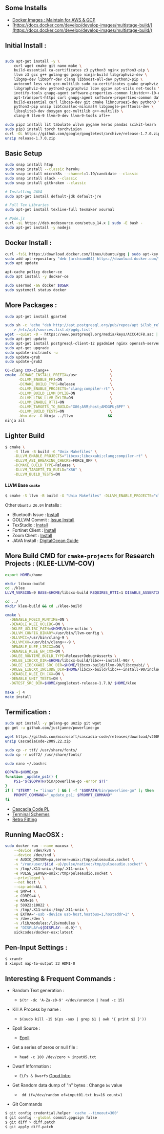 ## Some Installs

- [Docker Images : Maintain for AWS & GCP](https://hub.docker.com/u/prodrelworks)
- [https://docs.docker.com/develop/develop-images/multistage-build/](https://docs.docker.com/develop/develop-images/multistage-build/)

## Initial Install :

```bash

sudo apt-get install -y \
    curl wget cmake git nano make \
    build-essential ca-certificates z3 python3 nginx python3-pip \
    llvm z3 gcc g++ golang-go gccgo ninja-build libgraphviz-dev \
    libgmp-dev libmpfr-dev clang libboost-all-dev python3-pip \
    autoconf less vim gcc-multilib sudo ca-certificates guake graphviz \
    libgraphviz-dev python3-pygraphviz lcov ggcov apt-utils net-tools \
    inotify-tools gnupg-agent software-properties-common libstdc++-10-dev inotify-tools \
    apt-transport-https curl gnupg-agent software-properties-common dafny z3 \
    build-essential curl libcap-dev git cmake libncurses5-dev python3 \
    python3-pip unzip libtcmalloc-minimal4 libgoogle-perftools-dev \
    libsqlite3-dev doxygen gcc-multilib g++-multilib \
    clang-9 llvm-9 llvm-9-dev llvm-9-tools afl++

sudo pip3 install lit tabulate wllvm pygame keras pandas scikit-learn 
sudo pip3 install torch torchvision
curl -OL https://github.com/google/googletest/archive/release-1.7.0.zip
unzip release-1.7.0.zip
```
## Basic Setup 

```bash
sudo snap install htop
sudo snap install --classic heroku
sudo snap install microk8s --channel=1.19/candidate --classic
sudo snap install slack --classic
sudo snap install gitkraken --classic

# Installing JAVA
sudo apt-get install default-jdk default-jre

# Full Tex Libraries
sudo apt-get install texlive-full texmaker xournal

# Node.js
curl -sL https://deb.nodesource.com/setup_14.x | sudo -E bash -
sudo apt-get install -y nodejs
```

## Docker Install  : 

```bash
curl -fsSL https://download.docker.com/linux/ubuntu/gpg | sudo apt-key add -
sudo add-apt-repository "deb [arch=amd64] https://download.docker.com/linux/ubuntu focal stable"
sudo apt update

apt-cache policy docker-ce
sudo apt install -y docker-ce

sudo usermod -aG docker $USER
sudo systemctl status docker
```

## More Packages : 

```bash 
sudo apt-get install gparted

sudo sh -c 'echo "deb http://apt.postgresql.org/pub/repos/apt $(lsb_release -cs)-pgdg main" \ 
    > /etc/apt/sources.list.d/pgdg.list'
wget --quiet -O - https://www.postgresql.org/media/keys/ACCC4CF8.asc | sudo apt-key add -
sudo apt-get update
sudo apt-get install postgresql-client-12 pgadmin4 nginx openssh-server libstdc++-10-dev
sudo apt-get upgrade
sudo update-initramfs -u
sudo update-grub
sudo update-grub2
```

```bash
CC=clang CXX=clang++                            \
cmake -DCMAKE_INSTALL_PREFIX=/usr               \
      -DLLVM_ENABLE_FFI=ON                      \
      -DCMAKE_BUILD_TYPE=Release                \
      -DLLVM_ENABLE_PROJECTS="clang;compiler-rt" \
      -DLLVM_BUILD_LLVM_DYLIB=ON                \
      -DLLVM_LINK_LLVM_DYLIB=ON                 \
      -DLLVM_ENABLE_RTTI=ON                     \
      -DLLVM_TARGETS_TO_BUILD="X86;ARM;host;AMDGPU;BPF" \
      -DLLVM_BUILD_TESTS=ON                     \
      -Wno-dev -G Ninja ../llvm                &&
ninja all
```
## Lighter Build

```bash
$ cmake \
    -S llvm -B build -G "Unix Makefiles" \
    -DLLVM_ENABLE_PROJECTS="libcxx;libcxxabi;clang;compiler-rt" \
    -DLLVM_ABI_BREAKING_CHECKS=FORCE_OFF \
    -DCMAKE_BUILD_TYPE=Release \
    -DLLVM_TARGETS_TO_BUILD="X86" \
    -DLLVM_BUILD_TESTS=ON
```

#### LLVM Base `cmake`

```bash
$ cmake -S llvm -B build -G "Unix Makefiles" -DLLVM_ENABLE_PROJECTS="clang;libcxx;libcxxabi;compiler-rt" -DCMAKE_BUILD_TYPE=Release
```

Other `Ubuntu 20.04` Installs :

- Bluetooth Issue : [Install](https://askubuntu.com/questions/922860/pairing-apple-airpods-as-headset)
- GOLLVM Commit : [Issue Install](https://go.googlesource.com/gollvm/+/9e1280ddbe7c442191b630827c030d13de35b569)
- TexStudio : [Install](https://linuxhint.com/install-texstudio-latex-editor-linux/)
- Fortinet Client : [Install](https://links.fortinet.com/forticlient/deb/vpnagent)
- Zoom Client : [Install](https://zoom.us/download?os=linux)
- JAVA Install : [DigitalOcean Guide](https://www.digitalocean.com/community/tutorials/how-to-install-java-with-apt-on-ubuntu-18-04)

## More Build CMD for `cmake-projects` for Research Projects : (KLEE-LLVM-COV)

```bash
export HOME=/home

mkdir libcxx-build
cd ./klee
LLVM_VERSION=9 BASE=$HOME/libcxx-build REQUIRES_RTTI=1 DISABLE_ASSERTIONS=1 ENABLE_DEBUG=0 ENABLE_OPTIMIZED=1 ./scripts/build/build.sh libcxx

cd ../
mkdir klee-build && cd ./klee-build

cmake \
  -DENABLE_POSIX_RUNTIME=ON \
  -DENABLE_KLEE_UCLIBC=ON \
  -DKLEE_UCLIBC_PATH=$HOME/klee-uclibc \
  -DLLVM_CONFIG_BINARY=/usr/bin/llvm-config \
  -DLLVMCC=/usr/bin/clang-9 \
  -DLLVMCXX=/usr/bin/clang++-9 \
  -DENABLE_KLEE_LIBCXX=ON \
  -DENABLE_KLEE_EH_CXX=ON \
  -DKLEE_RUNTIME_BUILD_TYPE=Release+Debug+Asserts \
  -DKLEE_LIBCXX_DIR=$HOME/libcxx-build/libc++-install-90/ \
  -DKLEE_LIBCXXABI_SRC_DIR=$HOME/libcxx-build/llvm-90/libcxxabi/ \
  -DKLEE_LIBCXX_INCLUDE_DIR=$HOME/libcxx-build/libc++-install-90/include/c++/v1/ \
  -DENABLE_KLEE_EH_CXX=ON \
  -DENABLE_UNIT_TESTS=ON \
  -DGTEST_SRC_DIR=$HOME/googletest-release-1.7.0/ $HOME/klee
  
make -j 4
make install 
```

## Termification : 

```bash
sudo apt install -y golang-go unzip git wget
go get -u github.com/justjanne/powerline-go

wget https://github.com/microsoft/cascadia-code/releases/download/v2009.22/CascadiaCode-2009.22.zip
unzip CascadiaCode-2009.22.zip

sudo cp -r ttf/ /usr/share/fonts/
sudo cp -r woff2/ /usr/share/fonts/

sudo nano ~/.bashrc

GOPATH=$HOME/go
function _update_ps1() {
    PS1="$($GOPATH/bin/powerline-go -error $?)"
}
if [ "$TERM" != "linux" ] && [ -f "$GOPATH/bin/powerline-go" ]; then
    PROMPT_COMMAND="_update_ps1; $PROMPT_COMMAND"
fi
```

* [Cascadia Code PL](https://github.com/microsoft/cascadia-code/releases?WT.mc_id=-blog-scottha)
* [Terminal Schemes](https://docs.microsoft.com/en-us/windows/terminal/custom-terminal-gallery/frosted-glass-theme)
* [Retro Fitting](https://docs.microsoft.com/en-us/windows/terminal/custom-terminal-gallery/retro-command-prompt)

## Running MacOSX : 

```bash
sudo docker run --name macosx \
    --device /dev/kvm \
    --device /dev/snd \
    -e AUDIO_DRIVER=pa,server=unix:/tmp/pulseaudio.socket \
    -v "/run/user/$(id -u)/pulse/native:/tmp/pulseaudio.socket" \
    -v /tmp/.X11-unix:/tmp/.X11-unix \
    -e PULSE_SERVER=unix:/tmp/pulseaudio.socket \
    --privileged \
    --net host \
    --cap-add=ALL \
    -e SMP=4 \
    -e CORES=4 \
    -e RAM=16 \
    -p 50922:10022 \
    -v /tmp/.X11-unix:/tmp/.X11-unix \
    -e EXTRA='-usb -device usb-host,hostbus=1,hostaddr=2' \
    -v /dev:/dev \
    -v /lib/modules:/lib/modules \
    -e "DISPLAY=${DISPLAY:-:0.0}" \
    sickcodes/docker-osx:latest
```
## Pen-Input Settings : 

```bash
$ xrandr
$ xinput map-to-output 23 HDMI-0
```

## Interesting & Frequent Commands :  

- Random Text generation : 
    - `$(tr -dc 'A-Za-z0-9' </dev/urandom | head -c 15)`

- Kill A Process by name : 
    - `$(sudo kill -15 $(ps -aux | grep $1 | awk '{ print $2 }'))`

- Epoll Source : 
    - [Epoll](https://github.com/enki/libev/blob/master/ev_epoll.c) 

- Get a series of zeros or null file : 
    - `head -c 100 /dev/zero > input05.txt`

- Dwarf Information : 
    - `ELFs & Dwarfs` [Good Intro](http://www.dwarfstd.org/doc/Debugging%20using%20DWARF-2012.pdf)

- Get Random data dump of "n" bytes : Change `bs` value
    - ` dd if=/dev/random of=input01.txt bs=16 count=1`

- Git Commands

```bash
$ git config credential.helper 'cache --timeout=300'
$ git config --global commit.gpgsign false
$ git diff > diff.patch
$ git apply diff.patch
```
